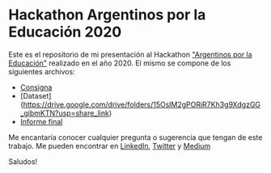 # Hackathon Argentinos por la Educación 2020
Este es el repositorio de mi presentación al Hackathon <a href="https://argentinosporlaeducacion.org/">"Argentinos por la Educación"</a> realizado en el año 2020. El mismo se compone de los siguientes archivos:

- [Consigna](Desafío_1.pdf)
- [Dataset] (https://drive.google.com/drive/folders/15OslM2gPORiR7Kh3g9XdgzGG_gibmKTN?usp=share_link)
- [Informe final](ArgxEdu_2020_Lopez_Yse_Diego.pdf)


Me encantaría conocer cualquier pregunta o sugerencia que tengan de este trabajo.
Me pueden encontrar en <a href="https://www.linkedin.com/in/lopezyse">LinkedIn</a>, <a href="https://twitter.com/lopezyse">Twitter</a> y <a href="https://lopezyse.medium.com/">Medium</a>

Saludos!



